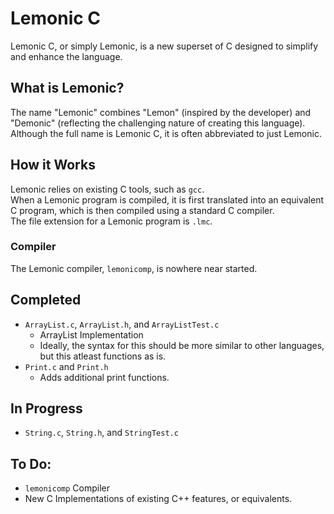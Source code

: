 # Lemonic C

Lemonic C, or simply Lemonic, is a new superset of C designed to simplify and enhance the language.

## What is Lemonic?
The name "Lemonic" combines "Lemon" (inspired by the developer) and "Demonic" (reflecting the challenging nature of creating this language). Although the full name is Lemonic C, it is often abbreviated to just Lemonic.

## How it Works
Lemonic relies on existing C tools, such as `gcc`.  
When a Lemonic program is compiled, it is first translated into an equivalent C program, which is then compiled using a standard C compiler.  
The file extension for a Lemonic program is `.lmc`.

### Compiler
The Lemonic compiler, `lemonicomp`, is nowhere near started.

## Completed
- `ArrayList.c`, `ArrayList.h`, and `ArrayListTest.c`
  - ArrayList Implementation
  - Ideally, the syntax for this should be more similar to other languages, but this atleast functions as is.
- `Print.c` and `Print.h`
  - Adds additional print functions.

## In Progress
- `String.c`, `String.h`, and `StringTest.c`

## To Do:
- `lemonicomp` Compiler
- New C Implementations of existing C++ features, or equivalents. 
